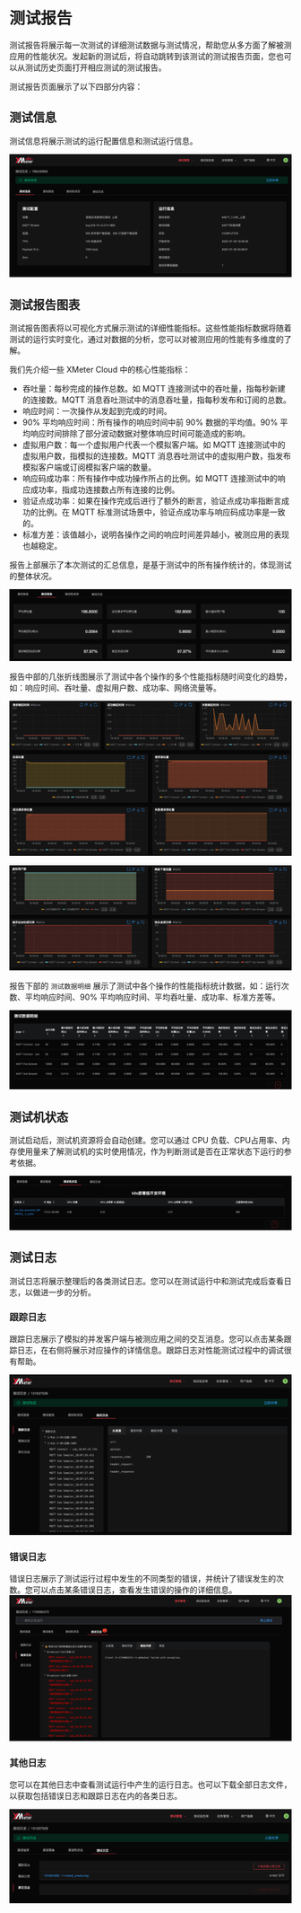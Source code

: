 # 测试报告

测试报告将展示每一次测试的详细测试数据与测试情况，帮助您从多方面了解被测应用的性能状况。发起新的测试后，将自动跳转到该测试的测试报告页面，您也可以从测试历史页面打开相应测试的测试报告。

测试报告页面展示了以下四部分内容：

## 测试信息

测试信息将展示测试的运行配置信息和测试运行信息。

![test-info](./assets/test_info.png)

## 测试报告图表

测试报告图表将以可视化方式展示测试的详细性能指标。这些性能指标数据将随着测试的运行实时变化，通过对数据的分析，您可以对被测应用的性能有多维度的了解。

我们先介绍一些 XMeter Cloud 中的核心性能指标：

- 吞吐量：每秒完成的操作总数。如 MQTT 连接测试中的吞吐量，指每秒新建的连接数。MQTT 消息吞吐测试中的消息吞吐量，指每秒发布和订阅的总数。
- 响应时间：一次操作从发起到完成的时间。
- 90% 平均响应时间：所有操作的响应时间中前 90% 数据的平均值。90% 平均响应时间排除了部分波动数据对整体响应时间可能造成的影响。
- 虚拟用户数：每一个虚拟用户代表一个模拟客户端。如 MQTT 连接测试中的虚拟用户数，指模拟的连接数。MQTT 消息吞吐测试中的虚拟用户数，指发布模拟客户端或订阅模拟客户端的数量。
- 响应码成功率：所有操作中成功操作所占的比例。如 MQTT 连接测试中的响应成功率，指成功连接数占所有连接的比例。
- 验证点成功率：如果在操作完成后进行了额外的断言，验证点成功率指断言成功的比例。在 MQTT 标准测试场景中，验证点成功率与响应码成功率是一致的。
- 标准方差：该值越小，说明各操作之间的响应时间差异越小，被测应用的表现也越稳定。

报告上部展示了本次测试的汇总信息，是基于测试中的所有操作统计的，体现测试的整体状况。

![test-overall](./assets/test_overall.png)

报告中部的几张折线图展示了测试中各个操作的多个性能指标随时间变化的趋势，如：响应时间、吞吐量、虚拟用户数、成功率、网络流量等。

![test-charts](./assets/test_charts_1.png)

![test-charts](./assets/test_charts_2.png)

报告下部的 `测试数据明细` 展示了测试中各个操作的性能指标统计数据，如：运行次数、平均响应时间、90% 平均响应时间、平均吞吐量、成功率、标准方差等。

![test-fulldata](./assets/test_fulldata.png)

## 测试机状态

测试启动后，测试机资源将会自动创建。您可以通过 CPU 负载、CPU占用率、内存使用量来了解测试机的实时使用情况，作为判断测试是否在正常状态下运行的参考依据。

![test-machine](./assets/test_machine.png)

## 测试日志

测试日志将展示整理后的各类测试日志。您可以在测试运行中和测试完成后查看日志，以做进一步的分析。

### 跟踪日志

跟踪日志展示了模拟的并发客户端与被测应用之间的交互消息。您可以点击某条跟踪日志，在右侧将展示对应操作的详情信息。跟踪日志对性能测试过程中的调试很有帮助。

![trace-log](./assets/trace_log.png)

### 错误日志

错误日志展示了测试运行过程中发生的不同类型的错误，并统计了错误发生的次数。您可以点击某条错误日志，查看发生错误的操作的详细信息。![error-log](./assets/error_log.png)

### 其他日志

您可以在其他日志中查看测试运行中产生的运行日志。也可以下载全部日志文件，以获取包括错误日志和跟踪日志在内的各类日志。

![other-log](./assets/other_log.png)